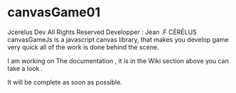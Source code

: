 # canvasGame01

Jcerelus Dev All Rights Reserved Developper : Jean .F CÉRÉLUS
 canvasGameJs is a javascript canvas library,
 that makes you develop game very quick all of the work is done behind the scene. 

I am working on The documentation ,
it is  in the Wiki section above
 you can take a look .

It will be complete as soon as possible.

